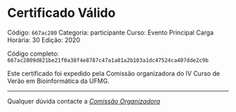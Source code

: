# Certificado Válido

Código: `667ac280`
Categoria: participante
Curso: Evento Principal
Carga Horária: 30
Edição: 2020


Código completo: `667ac2809d821be21f0a38f4e8787c47a1a81a2b103a1dc47524ca407dde2c9b`


Este certificado foi expedido pela Comissão organizadora do IV Curso de Verão em Bioinformática da UFMG.

----

Qualquer dúvida contacte a [_Comissão Organizadora_](<mailto:cursobioinfoufmg@gmail.com$subject=[Certificados]>)

